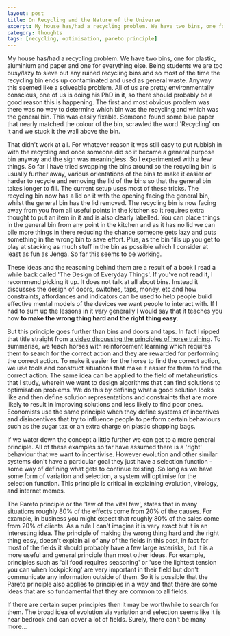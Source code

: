 ```yaml
---
layout: post
title: On Recycling and the Nature of the Universe
excerpt: My house has/had a recycling problem. We have two bins, one for plastic, aluminium and paper and one for everything else. Being students we are too busy/lazy to sieve out any ruined recycling bins and so most of the time the recycling bin ends up contaminated and used as general waste. Anyway this seemed like a solveable problem.
category: thoughts
tags: [recycling, optimisation, pareto principle]
---
```


My house has/had a recycling problem. We have two bins, one for plastic, aluminium and paper and one for everything else. Being students we are too busy/lazy to sieve out any ruined recycling bins and so most of the time the recycling bin ends up contaminated and used as general waste. Anyway this seemed like a solveable problem. All of us are pretty environmentally conscious, one of us is doing his PhD in it, so there should probably be a good reason this is happening. The first and most obvious problem was there was no way to determine which bin was the recycling and which was the general bin. This was easily fixable. Someone found some blue paper that nearly matched the colour of the bin, scrawled the word 'Recycling' on it and we stuck it the wall above the bin.

That didn't work at all. For whatever reason it was still easy to put rubbish in with the recycling and once someone did so it became a general purpose bin anyway and the sign was meaningless. So I experimented with a few things. So far I have tried swapping the bins around so the recycling bin is usually further away, various orientations of the bins to make it easier or harder to recycle and removing the lid of the bins so that the general bin takes longer to fill. The current setup uses most of these tricks. The recycling bin now has a lid on it with the opening facing the general bin, whilst the general bin has the lid removed. The recycling bin is now facing away from you from all useful points in the kitchen so it requires extra thought to put an item in it and is also clearly labelled. You can place things in the general bin from any point in the kitchen and as it has no lid we can pile more things in there reducing the chance someone gets lazy and puts something in the wrong bin to save effort. Plus, as the bin fills up you get to play at stacking as much stuff in the bin as possible which I consider at least as fun as Jenga. So far this seems to be working.

These ideas and the reasoning behind them are a result of a book I read a while back called 'The Design of Everyday Things'. If you've not read it, I recommend picking it up. It does not talk at all about bins. Instead it discusses the design of doors, switches, taps, money, etc and how constraints, affordances and indicators can be used to help people build effective mental models of the devices we want people to interact with. If I had to sum up the lessons in it *very* generally I would say that it teaches you how **to make the wrong thing hard and the right thing easy**.

But this principle goes further than bins and doors and taps. In fact I ripped that title straight from [a video discussing the principles of horse training](https://www.youtube.com/watch?v=Q5TNASEdi3c). To summarise, we teach horses with reinforcement learning which requires them to search for the correct action and they are rewarded for performing the correct action. To make it easier for the horse to find the correct action, we use tools and construct situations that make it easier for them to find the correct action. The same idea can be applied to the field of metaheuristics that I study, wherein we want to design algorithms that can find solutions to optimisation problems. We do this by defining what a good solution looks like and then define solution representations and constraints that are more likely to result in improving solutions and less likely to find poor ones. Economists use the same principle when they define systems of incentives and disincentives that try to influence people to perform certain behaviours such as the sugar tax or an extra charge on plastic shopping bags.

If we water down the concept a little further we can get to a more general principle. All of these examples so far have assumed there is a 'right' behaviour that we want to incentivise. However evolution and other similar systems don't have a particular goal they just have a selection function - some way of defining what gets to continue existing. So long as we have some form of variation and selection, a system will optimise for the selection function. This principle is critical in explaining evolution, virology, and internet memes. 

The Pareto principle or the 'law of the vital few', states that in many situations roughly 80% of the effects come from 20% of the causes. For example, in business you might expect that roughly 80% of the sales come from 20% of clients. As a rule I can't imagine it is very exact but it is an interesting idea. The principle of making the wrong thing hard and the right thing easy, doesn't explain all of any of the fields in this post, in fact for most of the fields it should probably have a few large asterisks, but it is a more useful and general principle than most other ideas. For example, principles such as 'all food requires seasoning' or 'use the lightest tension you can when lockpicking' are very important in their field but don't communicate any information outside of them. So it is possible that the Pareto principle also applies to principles in a way and that there are some ideas that are so fundamental that they are common to all fields. 

If there are certain super principles then it may be worthwhile to search for them. The broad idea of evolution via variation and selection seems like it is near bedrock and can cover a lot of fields. Surely, there can't be many more...